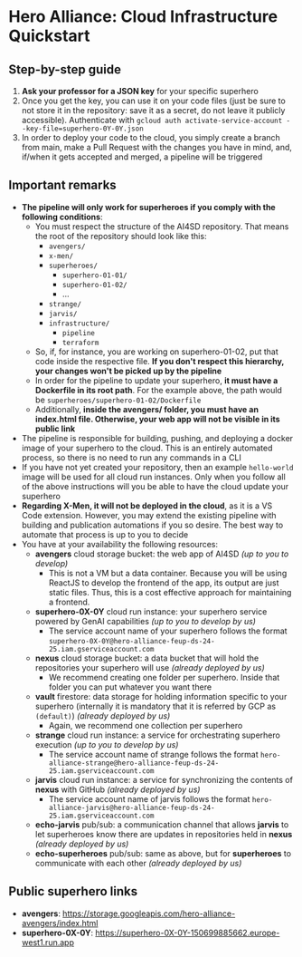 # Hero Alliance: Cloud Infrastructure Quickstart

## Step-by-step guide

1. **Ask your professor for a JSON key** for your specific superhero
2. Once you get the key, you can use it on your code files (just be sure to not store it in the repository: save it as a secret, do not leave it publicly accessible). Authenticate with `gcloud auth activate-service-account --key-file=superhero-0Y-0Y.json`
3. In order to deploy your code to the cloud, you simply create a branch from main, make a Pull Request with the changes you have in mind, and, if/when it gets accepted and merged, a pipeline will be triggered

## Important remarks
- **The pipeline will only work for superheroes if you comply with the following conditions**:
    - You must respect the structure of the AI4SD repository. That means the root of the repository should look like this:
        - `avengers/`
        - `x-men/`
        - `superheroes/`
            - `superhero-01-01/`
            - `superhero-01-02/`
            - ...
        - `strange/`
        - `jarvis/`
        - `infrastructure/`
            - `pipeline`
            - `terraform`
    - So, if, for instance, you are working on superhero-01-02, put that code inside the respective file. **If you don't respect this hierarchy, your changes won't be picked up by the pipeline**
    - In order for the pipeline to update your superhero, **it must have a Dockerfile in its root path**. For the example above, the path would be `superheroes/superhero-01-02/Dockerfile`
    - Additionally, **inside the avengers/ folder, you must have an index.html file. Otherwise, your web app will not be visible in its public link**
- The pipeline is responsible for building, pushing, and deploying a docker image of your superhero to the cloud. This is an entirely automated process, so there is no need to run any commands in a CLI
- If you have not yet created your repository, then an example `hello-world` image will be used for all cloud run instances. Only when you follow all of the above instructions will you be able to have the cloud update your superhero
- **Regarding X-Men, it will not be deployed in the cloud**, as it is a VS Code extension. However, you may extend the existing pipeline with building and publication automations if you so desire. The best way to automate that process is up to you to decide
- You have at your availability the following resources:
    - **avengers** cloud storage bucket: the web app of AI4SD *(up to you to develop)*
        - This is not a VM but a data container. Because you will be using ReactJS to develop the frontend of the app, its output are just static files. Thus, this is a cost effective approach for maintaining a frontend.
    - **superhero-0X-0Y** cloud run instance: your superhero service powered by GenAI capabilities *(up to you to develop by us)*
        - The service account name of your superhero follows the format `superhero-0X-0Y@hero-alliance-feup-ds-24-25.iam.gserviceaccount.com    `
    - **nexus** cloud storage bucket: a data bucket that will hold the repositories your superhero will use *(already deployed by us)*
        - We recommend creating one folder per superhero. Inside that folder you can put whatever you want there
    - **vault** firestore: data storage for holding information specific to your superhero (internally it is mandatory that it is referred by GCP as `(default)`) *(already deployed by us)*
        - Again, we recommend one collection per superhero
    - **strange** cloud run instance: a service for orchestrating superhero execution *(up to you to develop by us)*
        - The service account name of strange follows the format `hero-alliance-strange@hero-alliance-feup-ds-24-25.iam.gserviceaccount.com`
    - **jarvis** cloud run instance: a service for synchronizing the contents of **nexus** with GitHub *(already deployed by us)*
        - The service account name of jarvis follows the format `hero-alliance-jarvis@hero-alliance-feup-ds-24-25.iam.gserviceaccount.com`
    - **echo-jarvis** pub/sub: a communication channel that allows **jarvis** to let superheroes know there are updates in repositories held in **nexus** *(already deployed by us)*
    - **echo-superheroes** pub/sub: same as above, but for **superheroes** to communicate with each other *(already deployed by us)*

## Public superhero links
- **avengers**: https://storage.googleapis.com/hero-alliance-avengers/index.html
- **superhero-0X-0Y**: https://superhero-0X-0Y-150699885662.europe-west1.run.app
